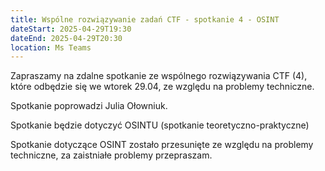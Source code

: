 ```yaml
---
title: Wspólne rozwiązywanie zadań CTF - spotkanie 4 - OSINT
dateStart: 2025-04-29T19:30
dateEnd: 2025-04-29T20:30
location: Ms Teams
---
```


Zapraszamy na zdalne spotkanie ze wspólnego rozwiązywania CTF (4), które odbędzie się we wtorek 29.04, ze względu na problemy techniczne.

Spotkanie poprowadzi Julia Ołowniuk.

Spotkanie będzie dotyczyć OSINTU (spotkanie teoretyczno-praktyczne)

Spotkanie dotyczące OSINT zostało przesunięte ze względu na problemy techniczne, za zaistniałe problemy przepraszam. 


